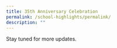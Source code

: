 ```yaml
---
title: 35th Anniversary Celebration
permalink: /school-highlights/permalink/
description: ""
---
```

Stay tuned for more updates.